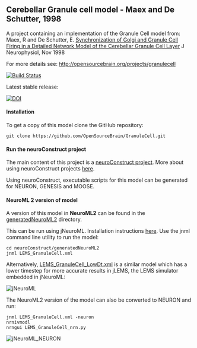 ## Cerebellar Granule cell model - Maex and De Schutter, 1998


A project containing an implementation of the Granule Cell model from: Maex, R and De Schutter, E. 
[Synchronization of Golgi and Granule Cell Firing in a Detailed Network Model of the Cerebellar 
Granule Cell Layer](http://www.ncbi.nlm.nih.gov/pubmed/9819260) J Neurophysiol, Nov 1998

For more details see: http://opensourcebrain.org/projects/granulecell

[![Build Status](https://travis-ci.org/OpenSourceBrain/GranuleCell.svg?branch=master)](https://travis-ci.org/OpenSourceBrain/GranuleCell)

Latest stable release:

[![DOI](https://zenodo.org/badge/7832/OpenSourceBrain/GranuleCell.svg)](https://zenodo.org/badge/latestdoi/7832/OpenSourceBrain/GranuleCell)





#### Installation

To get a copy of this model clone the GitHub repository:

    git clone https://github.com/OpenSourceBrain/GranuleCell.git
    
#### Run the neuroConstruct project

The main content of this project is a [neuroConstruct project](https://github.com/OpenSourceBrain/GranuleCell/tree/master/neuroConstruct). More about using neuroConstruct projects [here](http://www.opensourcebrain.org/docs#Using_neuroConstruct_Based_Projects).

Using neuroConstruct, executable scripts for this model can be generated for NEURON, GENESIS and MOOSE.

#### NeuroML 2 version of model

A version of this model in **NeuroML2** can be found in the [generatedNeuroML2](https://github.com/OpenSourceBrain/GranuleCell/tree/master/neuroConstruct/generatedNeuroML2) directory.

This can be run using jNeuroML. Installation instructions [here](https://github.com/NeuroML/jNeuroML). Use the jnml command line utility to run the model:

    cd neuroConstruct/generatedNeuroML2
    jnml LEMS_GranuleCell.xml
    
Alternatively, [LEMS_GranuleCell_LowDt.xml](https://github.com/OpenSourceBrain/GranuleCell/blob/master/neuroConstruct/generatedNeuroML2/LEMS_GranuleCell_LowDt.xml) is a similar model which has a lower timestep for more accurate results in jLEMS, the LEMS simulator embedded in jNeuroML:

![jNeuroML](https://raw.githubusercontent.com/OpenSourceBrain/GranuleCell/master/neuroConstruct/images/jnml.png)

The NeuroML2 version of the model can also be converted to NEURON and run:

    jnml LEMS_GranuleCell.xml -neuron
    nrnivmodl 
    nrngui LEMS_GranuleCell_nrn.py 

![jNeuroML_NEURON](https://raw.githubusercontent.com/OpenSourceBrain/GranuleCell/master/neuroConstruct/images/jnml_nrn.png)

    


    


